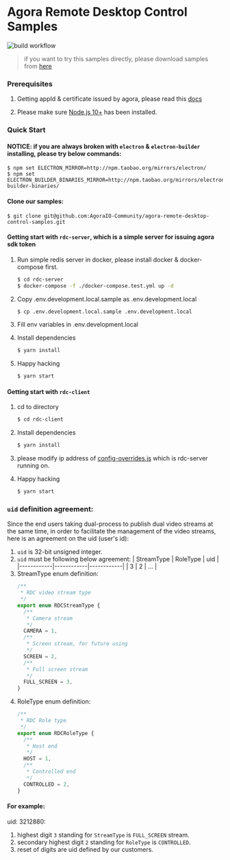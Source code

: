 Agora Remote Desktop Control Samples
===================================

![build workflow](https://github.com/AgoraIO-Community/agora-remote-desktop-control-samples/actions/workflows/build.yml/badge.svg)


> if you want to try this samples directly, please download samples from [here](https://github.com/AgoraIO-Community/agora-remote-desktop-control-samples/releases)
### Prerequisites

1. Getting appId & certificate issued by agora, please read this [docs](https://docs.agora.io/en/Agora%20Platform/token#get-an-app-id)

2. Please make sure [Node.js 10+](https://nodejs.org/) has been installed.

### Quick Start


#### NOTICE: if you are always broken with `electron` & `electron-builder` installing, please try below commands:
```
$ npm set ELECTRON_MIRROR=http://npm.taobao.org/mirrors/electron/
$ npm set ELECTRON_BUILDER_BINARIES_MIRROR=http://npm.taobao.org/mirrors/electron-builder-binaries/
```

#### Clone our samples:

```
$ git clone git@github.com:AgoraIO-Community/agora-remote-desktop-control-samples.git
```

#### Getting start with `rdc-server`, which is a simple server for issuing agora sdk token

1. Run simple redis server in docker, please install docker & docker-compose first.

   ```sh
   $ cd rdc-server
   $ docker-compose -f ./docker-compose.test.yml up -d
   ```

2. Copy .env.development.local.sample as .env.development.local
   ```sh
   $ cp .env.development.local.sample .env.development.local
   ```

3. Fill env variables in .env.development.local

4. Install dependencies
   ```sh
   $ yarn install
   ```
5. Happy hacking
   ```sh
   $ yarn start
   ```

#### Getting start with `rdc-client`
1. cd to directory
   ```sh
   $ cd rdc-client
   ```

2. Install dependencies
   ```sh
   $ yarn install
   ```
3. please modify ip address of [config-overrides.js](primary/config-overrides.js) which is rdc-server running on.

4. Happy hacking
   ```sh
   $ yarn start
   ```
### `uid` definition agreement:

Since the end users taking dual-process to publish dual video streams at the same time, in order to facilitate the management of the video streams, here is an agreement on the uid (user's id):

1. `uid` is 32-bit unsigned integer.
2. `uid` must be following below agreement: 
    | StreamType | RoleType   | uid        |
    |------------|------------|------------|
    | 3          | 2          | ...        |
3. StreamType enum definition:
   ```typescript
   /**
    * RDC video stream type
    */
   export enum RDCStreamType {
     /**
      * Camera stream
      */
     CAMERA = 1,
     /**
      * Screen stream, for future using
      */
     SCREEN = 2,
     /**
      * Full screen stream
      */
     FULL_SCREEN = 3,
   }
   ```
4. RoleType enum definition:
   ```typescript
   /**
    * RDC Role type
    */
   export enum RDCRoleType {
     /**
      * Host end
      */
     HOST = 1,
     /**
      * Controlled end
      */
     CONTROLLED = 2,
   }
   ```

#### For example:

uid: 3212880:

1. highest digit `3` standing for `StreamType` is `FULL_SCREEN` stream.
2. secondary highest digit `2` standing for `RoleType` is `CONTROLLED`.
3. reset of digits are uid defined by our customers.
